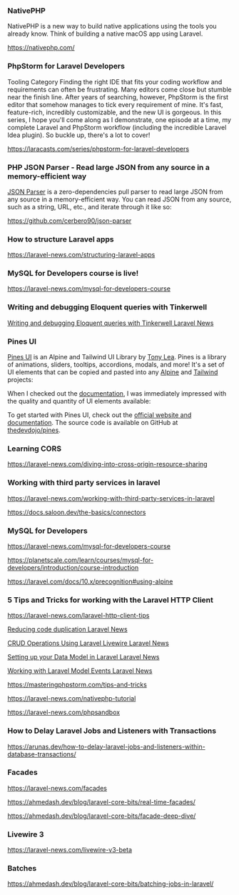 
###  NativePHP
NativePHP is a new way to build native applications using the tools you already know. Think of building a native macOS app using Laravel.

https://nativephp.com/

### PhpStorm for Laravel Developers

Tooling Category
Finding the right IDE that fits your coding workflow and requirements can often be frustrating. Many editors come close but stumble near the finish line. After years of searching, however, PhpStorm is the first editor that somehow manages to tick every requirement of mine. It's fast, feature-rich, incredibly customizable, and the new UI is gorgeous.
In this series, I hope you'll come along as I demonstrate, one episode at a time, my complete Laravel and PhpStorm workflow (including the incredible Laravel Idea plugin). So buckle up, there's a lot to cover!

https://laracasts.com/series/phpstorm-for-laravel-developers


### PHP JSON Parser - Read large JSON from any source in a memory-efficient way

[JSON Parser](https://github.com/cerbero90/json-parser) is a zero-dependencies pull parser to read large JSON from any source in a memory-efficient way. You can read JSON from any source, such as a string, URL, etc., and iterate through it like so:

https://github.com/cerbero90/json-parser



### How to structure Laravel apps

https://laravel-news.com/structuring-laravel-apps


### MySQL for Developers course is live! 

https://laravel-news.com/mysql-for-developers-course


### Writing and debugging Eloquent queries with Tinkerwell

[Writing and debugging Eloquent queries with Tinkerwell  Laravel News](https://laravel-news.com/writing-and-debugging-eloquent-queries-with-tinkerwell)



### Pines UI

[Pines UI](https://devdojo.com/pines) is an Alpine and Tailwind UI Library by [Tony Lea](https://twitter.com/tnylea). Pines is a library of animations, sliders, tooltips, accordions, modals, and more! It's a set of UI elements that can be copied and pasted into any [Alpine](https://alpinejs.dev/) and [Tailwind](https://tailwindcss.com/) projects:

When I checked out the [documentation](https://devdojo.com/pines/docs/introduction), I was immediately impressed with the quality and quantity of UI elements available:

To get started with Pines UI, check out the [official website and documentation](https://devdojo.com/pines). The source code is available on GitHub at [thedevdojo/pines](https://github.com/thedevdojo/pines).



### Learning CORS

https://laravel-news.com/diving-into-cross-origin-resource-sharing



### Working with third party services in laravel

https://laravel-news.com/working-with-third-party-services-in-laravel

https://docs.saloon.dev/the-basics/connectors



### MySQL for Developers

https://laravel-news.com/mysql-for-developers-course

https://planetscale.com/learn/courses/mysql-for-developers/introduction/course-introduction




https://laravel.com/docs/10.x/precognition#using-alpine



### 5 Tips and Tricks for working with the Laravel HTTP Client

https://laravel-news.com/laravel-http-client-tips




[Reducing code duplication  Laravel News](https://laravel-news.com/leaning-on-artisan)

[CRUD Operations Using Laravel Livewire  Laravel News](https://laravel-news.com/crud-operations-using-laravel-livewire)


[Setting up your Data Model in Laravel  Laravel News](https://laravel-news.com/data-model)

[Working with Laravel Model Events  Laravel News](https://laravel-news.com/working-with-laravel-model-events)



https://masteringphpstorm.com/tips-and-tricks

https://laravel-news.com/nativephp-tutorial


https://laravel-news.com/phpsandbox



### How to Delay Laravel Jobs and Listeners with Transactions

https://arunas.dev/how-to-delay-laravel-jobs-and-listeners-within-database-transactions/





###  Facades

https://laravel-news.com/facades

https://ahmedash.dev/blog/laravel-core-bits/real-time-facades/

https://ahmedash.dev/blog/laravel-core-bits/facade-deep-dive/





### Livewire 3

https://laravel-news.com/livewire-v3-beta




### Batches


https://ahmedash.dev/blog/laravel-core-bits/batching-jobs-in-laravel/









